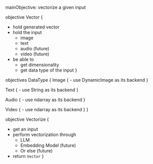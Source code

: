 mainObjective: vectorize a given input

objective Vector {
  - hold generated vector
  - hold the input
    - image
    - text
    - audio (future)
    - video (future)
  - be able to
    - get dimensionality
    - get data type of the input
}

objectives DataType {
  Image {
    - use DynamicImage as its backend
  }
  
  Text {
    - use String as its backend
  }
  
  Audio {
    - use ndarray as its backend
  }
  
  Video {
    - use ndarray as its backend
  }
}

objective Vectorize {
  - get an input
  - perform vectorization through
    - LLM
    - Embedding Model (future)
    - Or else (future)
  - return `Vector`
}